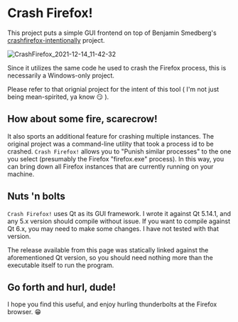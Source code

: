 # Crash Firefox!
This project puts a simple GUI frontend on top of Benjamin Smedberg's [crashfirefox-intentionally](https://github.com/bsmedberg/crashfirefox-intentionally) project.

![CrashFirefox_2021-12-14_11-42-32](https://user-images.githubusercontent.com/4536448/146060126-9fff8abc-1403-42bc-b719-cc38f753e9d8.png)

Since it utilizes the same code he used to crash the Firefox process, this is necessarily a Windows-only project.

Please refer to that orignial project for the intent of this tool ( I'm not just being mean-spirited, ya know :smirk: ).

## How about some fire, scarecrow!
It also sports an additional feature for crashing multiple instances.  The original project was a command-line utility that took a process id to be crashed.  ``Crash Firefox!`` allows you to "Punish similar processes" to the one you select (presumably the Firefox "firefox.exe" process).  In this way, you can bring down all Firefox instances that are currently running on your machine.

## Nuts 'n bolts
``Crash Firefox!`` uses Qt as its GUI framework.  I wrote it against Qt 5.14.1, and any 5.x version should compile without issue.  If you want to compile against Qt 6.x, you may need to make some changes.  I have not tested with that version.

The release available from this page was statically linked against the aforementioned Qt version, so you should need nothing more than the executable itself to run the program.

## Go forth and hurl, dude!
I hope you find this useful, and enjoy hurling thunderbolts at the Firefox browser.  :grin: